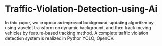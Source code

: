 # Traffic-Violation-Detection-using-Ai
In this paper, we propose an improved background-updating algorithm by using wavelet transform on dynamic background, and then track moving vehicles by feature-based tracking method. A complete traffic violation detection system is realized in Python YOLO, OpenCV.

